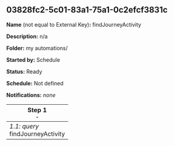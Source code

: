 ## 03828fc2-5c01-83a1-75a1-0c2efcf3831c

**Name** (not equal to External Key)**:** findJourneyActivity

**Description:** n/a

**Folder:** my automations/

**Started by:** Schedule

**Status:** Ready

**Schedule:** Not defined

**Notifications:** _none_


| Step 1<br>_<small>-</small>_ |
| --- |
| _1.1: query_<br>findJourneyActivity |
